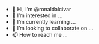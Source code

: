 - 👋 Hi, I’m @ronaldalcivar
- 👀 I’m interested in ...
- 🌱 I’m currently learning ...
- 💞️ I’m looking to collaborate on ...
- 📫 How to reach me ...

<!---
ronaldalcivar/ronaldalcivar is a ✨ special ✨ repository because its `README.md` (this file) appears on your GitHub profile.
You can click the Preview link to take a look at your changes.
--->

